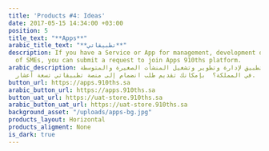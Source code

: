 ```yaml
---
title: 'Products #4: Ideas'
date: 2017-05-15 14:34:00 +03:00
position: 5
title_text: "**Apps**"
arabic_title_text: "**تطبيقاتي**"
description: If you have a Service or App for management, development or operation
  of SMEs, you can submit a request to join Apps 910ths platform.
arabic_description: هل لديك خدمة أو تطبيق لإدارة وتطوير وتشغيل المنشآت الصغيرة والمتوسطة
  في المملكة؟  بإمكانك تقديم طلب انضمام إلى منصة تطبيقاتي تسعة أعشار.
button_url: https://apps.910ths.sa
arabic_button_url: https://apps.910ths.sa
button_uat_url: https://uat-store.910ths.sa
arabic_button_uat_url: https://uat-store.910ths.sa
background_asset: "/uploads/apps-bg.jpg"
products_layout: Horizontal
products_aligment: None
is_dark: true
---
```


